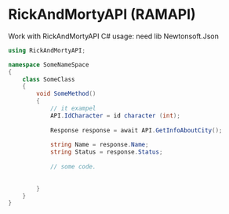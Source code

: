 # RickAndMortyAPI (RAMAPI)
 Work with RickAndMortyAPI
C#
 usage:
need lib Newtonsoft.Json
 
```c#
using RickAndMortyAPI;

namespace SomeNameSpace
{
	class SomeClass
	{
		void SomeMethod()
		{
			// it exampel
	  		API.IdCharacter = id character (int);
			
			Response response = await API.GetInfoAboutCity();
			
			string Name = response.Name;
			string Status = response.Status;
			
			// some code.
			
			
		}
	}
}
```
